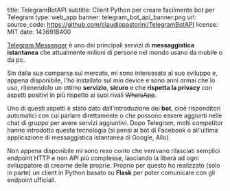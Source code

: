 title: TelegramBotAPI
subtitle: Client Python per creare facilmente bot per Telegram
type: web_app
banner: telegram_bot_api_banner.png
url:
source_code: https://github.com/claudiopastorini/TelegramBotAPI 
license: MIT
date: 1436918400

[Telegram Messenger](https://telegram.org/) è uno dei principali servizi 
di **messaggistica istantanea** che attualmente milioni di persone nel mondo 
usano da mobile o da pc. 

Sin dalla sua comparsa sul mercato, mi sono interessato al suo sviluppo e,
appena disponibile, l'ho installato sul mio device e sono anni ormai 
che lo uso, ritenendolo un ottimo **servizio**, **sicuro** e che **rispetta la privacy** 
con aspetti positivi in più rispetto ai suoi rivali <del>WhatsApp</del>. 
 
Uno di questi aspetti è stato  dato dall'introduzione dei **bot**, cioè
risponditori automatici con cui parlare direttamente o 
che possono essere aggiunti nelle chat di gruppo per avere servizi aggiuntivi.
Dopo Telegram, molti competitor hanno introdotto questa 
tecnologia (si pensi ai bot di Facebook o all'ultima applicazione di messaggistica 
istantanea di Google, Allo). 
 
Non appena disponibile mi sono reso conto che venivano rilasciati semplici 
endpoint HTTP e non API più complesse, lasciando la liberà ad ogni sviluppatore di 
crearne delle proprie. Proprio per questo ho realizzato (solo in parte) 
un client in Python basato su **Flask** per poter comunicare con gli endpoint 
ufficiali.
